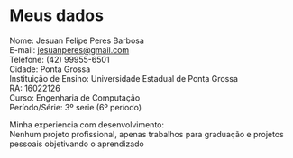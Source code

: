 # Meus dados

Nome: Jesuan Felipe Peres Barbosa <br>E-mail: jesuanperes@gmail.com <br>Telefone: (42) 99955-6501 <br>Cidade: Ponta Grossa <br>Instituição de Ensino: Universidade Estadual de Ponta Grossa <br>RA: 16022126 <br>Curso: Engenharia de Computação <br>Período/Série: 3º serie (6º período)

Minha experiencia com desenvolvimento: <br>Nenhum projeto profissional, apenas trabalhos para graduação e projetos pessoais objetivando o aprendizado
